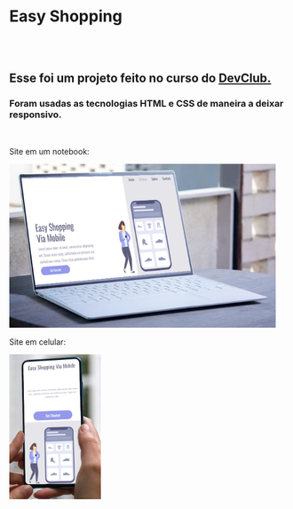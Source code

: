 <h1>Easy Shopping</h1>
<br>
<br>
<h2>Esse foi um projeto feito no curso do <a href="https://rodolfomori.com.br/devclub">DevClub.</a></h2>
<h3>Foram usadas as tecnologias HTML e CSS de maneira a deixar responsivo.</h3>
<br>
<p>Site em um notebook:</p>
<img src="https://github.com/ProgramadorCaetano/Easy-shopping/blob/main/assets/mockup_desktop_final.png?raw=true">
<br>
<p>Site em celular:</p>
<img src="https://github.com/ProgramadorCaetano/Easy-shopping/blob/main/assets/mockup_cell_final.png?raw=true">


